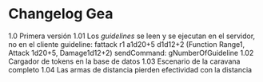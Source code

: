 # Changelog Gea

1.0 	Primera versión
1.01	Los *guidelines* se leen y se ejecutan en el servidor, no en el cliente
		guideline: fattack r1 a1d20+5 d1d12+2	(Function Range1, Attack 1d20+5, Damage1d12+2)
		sendCommand: gNumberOfGuideline
1.02	Cargador de tokens en la base de datos
1.03	Escenario de la caravana completo
1.04	Las armas de distancia pierden efectividad con la distancia
